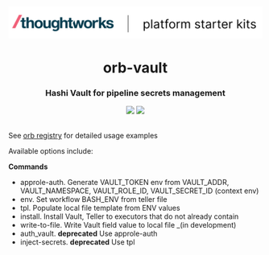 <div align="center">
	<p>
		<img alt="Thoughtworks Logo" src="https://raw.githubusercontent.com/twplatformlabs/static/master/psk_banner.png" width=800 />
	</p>
  <h1>orb-vault</h1>
  <h3>Hashi Vault for pipeline secrets management</h3>
  <a href="https://app.circleci.com/pipelines/github/twplatformlabs/orb-vault"><img src="https://circleci.com/gh/twplatformlabs/orb-vault.svg?style=shield"></a> <a href="https://opensource.org/licenses/MIT"><img src="https://img.shields.io/badge/license-MIT-blue.svg"></a>
</div>
<br />

See [orb registry](https://circleci.com/developer/orbs/orb/twdps/vault) for detailed usage examples

Available options include:

  **Commands**
  - approle-auth. Generate VAULT_TOKEN env from VAULT_ADDR, VAULT_NAMESPACE, VAULT_ROLE_ID, VAULT_SECRET_ID (context env)
  - env. Set workflow BASH_ENV from teller file
  - tpl. Populate local file template from ENV values
  - install. Install Vault, Teller to executors that do not already contain
  - write-to-file. Write Vault field value to local file _(in development)
  - auth_vault. **deprecated** Use approle-auth
  - inject-secrets. **deprecated** Use tpl
